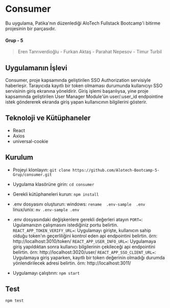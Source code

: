 # Consumer

Bu uygulama, Patika'nın düzenlediği AloTech Fullstack Bootcamp'i bitirme projesinin bir parçasıdır.

#### Grup - 5
> Eren Tanrıverdioğlu - Furkan Aktaş - Parahat Nepesov - Timur Turbil

## Uygulamanın İşlevi
Consumer, proje kapsamında geliştirilen SSO Authorization servisiyle haberleşir. Tarayıcıda kayıtlı bir token olmaması durumunda kullanıcıyı SSO servisinin giriş ekranına yöneldirir. Giriş işlemi başarılıysa, yine proje kapsamında geliştirilen User Manager Module'ün user/:user_id endpointine istek göndererek ekranda giriş yapan kullanıcının bilgilerini gösterir.

## Teknoloji ve Kütüphaneler
- React
- Axios
- universal-cookie

## Kurulum

* Projeyi klonlayın:
`git clone https://github.com/Alotech-Bootcamp-5-Grup/consumer.git`

- Uygulama klasörüne girin:
`cd consumer`

- Gerekli kütüphaneleri kurun:
`npm install`

- .env dosyasını oluşturun:
windows: `rename  .env-sample  .env`
linux/unix: `mv .env-sample .env`

- .env dosyasındaki değişkenlere gerekli değerleri atayın
`PORT=`: Ugulamanızın çalışmasını istediğiniz portu belirtin.
`REACT_APP_TOKEN_VERIFY_URL=`: Uygulamayı girişte, kullanıcın sahip olduğu token'ın geçerliliğini kontrol eden api endpointini belirtin. örn: http://localhost:3010/token/
`REACT_APP_USER_INFO_URL=`: Uygulamaya giriş yapıldıktan sonra kullanıcı bilgilerinin çekileceği api endpointini belirtin. örn: http://localhost:3020/user/
`REACT_APP_SSO_CLIENT_URL=`: Uygulamaya giriş yaparken, kayıtlı bir token değerinin olmadığı durumda yönlendirilecek adresi belirtin. örn: http://localhost:3011/

- Uygulamayı çalıştırın:
`npm start`

## Test

`npm test`
